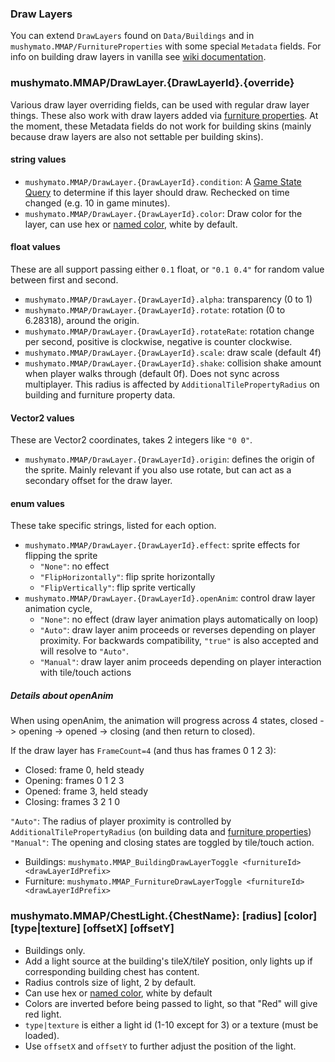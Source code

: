 ### Draw Layers

You can extend `DrawLayers` found on `Data/Buildings` and in `mushymato.MMAP/FurnitureProperties` with some special `Metadata` fields.
For info on building draw layers in vanilla see [wiki documentation](https://stardewvalleywiki.com/Modding:Buildings#Exterior_appearance).

### mushymato.MMAP/DrawLayer.{DrawLayerId}.{override} <a name="drawlayerext"></a>

Various draw layer overriding fields, can be used with regular draw layer things.
These also work with draw layers added via [furniture properties](furniture-properties.md).
At the moment, these Metadata fields do not work for building skins (mainly because draw layers are also not settable per building skins).

#### string values

- `mushymato.MMAP/DrawLayer.{DrawLayerId}.condition`: A [Game State Query](https://stardewvalleywiki.com/Modding:Game_state_queries) to determine if this layer should draw. Rechecked on time changed (e.g. 10 in game minutes).
- `mushymato.MMAP/DrawLayer.{DrawLayerId}.color`: Draw color for the layer, can use hex or [named color](https://docs.monogame.net/api/Microsoft.Xna.Framework.Color.html), white by default.

#### float values

These are all support passing either `0.1` float, or `"0.1 0.4"` for random value between first and second.

- `mushymato.MMAP/DrawLayer.{DrawLayerId}.alpha`: transparency (0 to 1)
- `mushymato.MMAP/DrawLayer.{DrawLayerId}.rotate`: rotation (0 to 6.28318), around the origin.
- `mushymato.MMAP/DrawLayer.{DrawLayerId}.rotateRate`: rotation change per second, positive is clockwise, negative is counter clockwise.
- `mushymato.MMAP/DrawLayer.{DrawLayerId}.scale`: draw scale (default 4f)
- `mushymato.MMAP/DrawLayer.{DrawLayerId}.shake`: collision shake amount when player walks through (default 0f). Does not sync across multiplayer. This radius is affected by `AdditionalTilePropertyRadius` on building and furniture property data.

#### Vector2 values

These are Vector2 coordinates, takes 2 integers like `"0 0"`.

- `mushymato.MMAP/DrawLayer.{DrawLayerId}.origin`: defines the origin of the sprite. Mainly relevant if you also use rotate, but can act as a secondary offset for the draw layer.

#### enum values

These take specific strings, listed for each option.

<a name="openAnim"></a>

- `mushymato.MMAP/DrawLayer.{DrawLayerId}.effect`: sprite effects for flipping the sprite
    - `"None"`: no effect
    - `"FlipHorizontally"`: flip sprite horizontally
    - `"FlipVertically"`: flip sprite vertically
- `mushymato.MMAP/DrawLayer.{DrawLayerId}.openAnim`: control draw layer animation cycle,
    - `"None"`: no effect (draw layer animation plays automatically on loop)
    - `"Auto"`: draw layer anim proceeds or reverses depending on player proximity. For backwards compatibility, `"true"` is also accepted and will resolve to `"Auto"`.
    - `"Manual"`: draw layer anim proceeds depending on player interaction with tile/touch actions

##### Details about openAnim

When using openAnim, the animation will progress across 4 states, closed -> opening -> opened -> closing (and then return to closed).

If the draw layer has `FrameCount=4` (and thus has frames 0 1 2 3):
- Closed: frame 0, held steady
- Opening: frames 0 1 2 3
- Opened: frame 3, held steady
- Closing: frames 3 2 1 0

`"Auto"`: The radius of player proximity is controlled by `AdditionalTilePropertyRadius` (on building data and [furniture properties](furniture-properties.md))
`"Manual"`: The opening and closing states are toggled by tile/touch action.
- Buildings: `mushymato.MMAP_BuildingDrawLayerToggle <furnitureId> <drawLayerIdPrefix>`
- Furniture: `mushymato.MMAP_FurnitureDrawLayerToggle <furnitureId> <drawLayerIdPrefix>`

### mushymato.MMAP/ChestLight.{ChestName}: [radius] [color] [type|texture] [offsetX] [offsetY]

- Buildings only.
- Add a light source at the building's tileX/tileY position, only lights up if corresponding building chest has content.
- Radius controls size of light, 2 by default.
- Can use hex or [named color](https://docs.monogame.net/api/Microsoft.Xna.Framework.Color.html), white by default
- Colors are inverted before being passed to light, so that "Red" will give red light.
- `type|texture` is either a light id (1-10 except for 3) or a texture (must be loaded).
- Use `offsetX` and `offsetY` to further adjust the position of the light.
